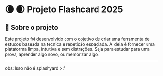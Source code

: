 # 🌘 🌒 Projeto Flashcard 2025

## 🎯 Sobre o projeto
Este projeto foi desenvolvido com o objetivo de criar uma ferramenta de estudos baseada na tecnica e repetição espaçiada.
A ideia é fornecer uma plataforma limpa, intuitiva e sem distrações.
Seja para estudar para uma prova, aprender algo novo, ou memorizar algo.
_ _ _



obs: Isso não é splashyard >:'